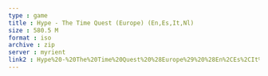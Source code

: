 ```yaml
---
type : game
title : Hype - The Time Quest (Europe) (En,Es,It,Nl)
size : 580.5 M
format : iso
archive : zip
server : myrient
link2 : Hype%20-%20The%20Time%20Quest%20%28Europe%29%20%28En%2CEs%2CIt%2CNl%29
---
```

